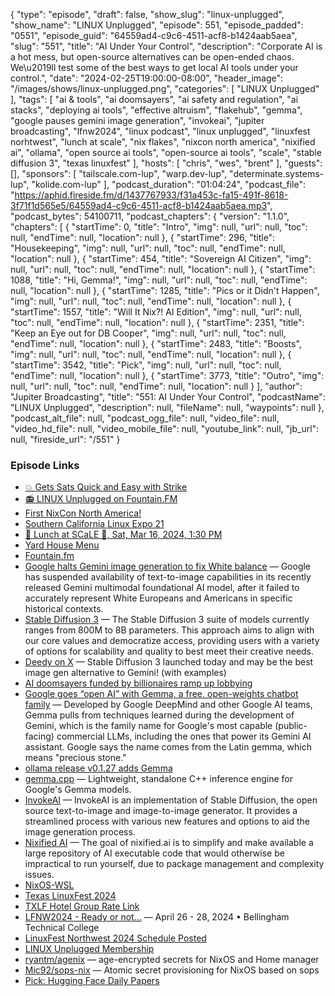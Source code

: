 {
  "type": "episode",
  "draft": false,
  "show_slug": "linux-unplugged",
  "show_name": "LINUX Unplugged",
  "episode": 551,
  "episode_padded": "0551",
  "episode_guid": "64559ad4-c9c6-4511-acf8-b1424aab5aea",
  "slug": "551",
  "title": "AI Under Your Control",
  "description": "Corporate AI is a hot mess, but open-source alternatives can be open-ended chaos. We\u2019ll test some of the best ways to get local AI tools under your control.",
  "date": "2024-02-25T19:00:00-08:00",
  "header_image": "/images/shows/linux-unplugged.png",
  "categories": [
    "LINUX Unplugged"
  ],
  "tags": [
    "ai & tools",
    "ai doomsayers",
    "ai safety and regulation",
    "ai stacks",
    "deploying ai tools",
    "effective altruism",
    "flakehub",
    "gemma",
    "google pauses gemini image generation",
    "invokeai",
    "jupiter broadcasting",
    "lfnw2024",
    "linux podcast",
    "linux unplugged",
    "linuxfest norhtwest",
    "lunch at scale",
    "nix flakes",
    "nixcon north america",
    "nixified ai",
    "ollama",
    "open source ai tools",
    "open-source ai tools",
    "scale",
    "stable diffusion 3",
    "texas linuxfest"
  ],
  "hosts": [
    "chris",
    "wes",
    "brent"
  ],
  "guests": [],
  "sponsors": [
    "tailscale.com-lup",
    "warp.dev-lup",
    "determinate.systems-lup",
    "kolide.com-lup"
  ],
  "podcast_duration": "01:04:24",
  "podcast_file": "https://aphid.fireside.fm/d/1437767933/f31a453c-fa15-491f-8618-3f71f1d565e5/64559ad4-c9c6-4511-acf8-b1424aab5aea.mp3",
  "podcast_bytes": 54100711,
  "podcast_chapters": {
    "version": "1.1.0",
    "chapters": [
      {
        "startTime": 0,
        "title": "Intro",
        "img": null,
        "url": null,
        "toc": null,
        "endTime": null,
        "location": null
      },
      {
        "startTime": 296,
        "title": "Housekeeping",
        "img": null,
        "url": null,
        "toc": null,
        "endTime": null,
        "location": null
      },
      {
        "startTime": 454,
        "title": "Sovereign AI Citizen",
        "img": null,
        "url": null,
        "toc": null,
        "endTime": null,
        "location": null
      },
      {
        "startTime": 1088,
        "title": "Hi, Gemma!",
        "img": null,
        "url": null,
        "toc": null,
        "endTime": null,
        "location": null
      },
      {
        "startTime": 1285,
        "title": "Pics or it Didn't Happen",
        "img": null,
        "url": null,
        "toc": null,
        "endTime": null,
        "location": null
      },
      {
        "startTime": 1557,
        "title": "Will It Nix?! AI Edition",
        "img": null,
        "url": null,
        "toc": null,
        "endTime": null,
        "location": null
      },
      {
        "startTime": 2351,
        "title": "Keep an Eye out for DB Cooper",
        "img": null,
        "url": null,
        "toc": null,
        "endTime": null,
        "location": null
      },
      {
        "startTime": 2483,
        "title": "Boosts",
        "img": null,
        "url": null,
        "toc": null,
        "endTime": null,
        "location": null
      },
      {
        "startTime": 3542,
        "title": "Pick",
        "img": null,
        "url": null,
        "toc": null,
        "endTime": null,
        "location": null
      },
      {
        "startTime": 3773,
        "title": "Outro",
        "img": null,
        "url": null,
        "toc": null,
        "endTime": null,
        "location": null
      }
    ],
    "author": "Jupiter Broadcasting",
    "title": "551: AI Under Your Control",
    "podcastName": "LINUX Unplugged",
    "description": null,
    "fileName": null,
    "waypoints": null
  },
  "podcast_alt_file": null,
  "podcast_ogg_file": null,
  "video_file": null,
  "video_hd_file": null,
  "video_mobile_file": null,
  "youtube_link": null,
  "jb_url": null,
  "fireside_url": "/551"
}


### Episode Links

  * [💥 Gets Sats Quick and Easy with Strike](https://strike.me/ "💥 Gets Sats Quick and Easy with Strike")
  * [📻 LINUX Unplugged on Fountain.FM](https://www.fountain.fm/show/dWiuBeqpDSM86AwXRXov "📻 LINUX Unplugged on Fountain.FM")
  * [First NixCon North America!](https://discourse.nixos.org/t/announcing-first-nixcon-north-america/35874 "First NixCon North America!")
  * [Southern California Linux Expo 21](https://www.socallinuxexpo.org/scale/21x "Southern California Linux Expo 21")
  * [🍔 Lunch at SCaLE 🍇, Sat, Mar 16, 2024, 1:30 PM](https://www.meetup.com/jupiterbroadcasting/events/298780542 "🍔 Lunch at SCaLE 🍇, Sat, Mar 16, 2024, 1:30 PM")
  * [Yard House Menu](https://www.yardhouse.com/menu/starters/apps?setRestaurant=8307&cmpid=br:yh_ag:ie_ch:dry_ca:YHGMB_sn:gmb_gt:pasadena-ca-8307_pl:menu_rd:1006 "Yard House Menu")
  * [Fountain.fm](http://fountain.fm/ "Fountain.fm")
  * [Google halts Gemini image generation to fix White balance](https://www.theregister.com/2024/02/23/google_suspends_gemini/ "Google halts Gemini image generation to fix White balance") — Google has suspended availability of text-to-image capabilities in its recently released Gemini multimodal foundational AI model, after it failed to accurately represent White Europeans and Americans in specific historical contexts. 
  * [Stable Diffusion 3](https://stability.ai/news/stable-diffusion-3 "Stable Diffusion 3") — The Stable Diffusion 3 suite of models currently ranges from 800M to 8B parameters. This approach aims to align with our core values and democratize access, providing users with a variety of options for scalability and quality to best meet their creative needs. 
  * [Deedy on X](https://twitter.com/debarghya_das/status/1760873374174302447 "Deedy on X") — Stable Diffusion 3 launched today and may be the best image gen alternative to Gemini! (with examples)
  * [AI doomsayers funded by billionaires ramp up lobbying](https://www.politico.com/news/2024/02/23/ai-safety-washington-lobbying-00142783 "AI doomsayers funded by billionaires ramp up lobbying")
  * [Google goes “open AI” with Gemma, a free, open-weights chatbot family](https://arstechnica.com/information-technology/2024/02/google-goes-open-ai-with-gemma-a-free-open-weights-chatbot-family/ "Google goes “open AI” with Gemma, a free, open-weights chatbot family") — Developed by Google DeepMind and other Google AI teams, Gemma pulls from techniques learned during the development of Gemini, which is the family name for Google's most capable (public-facing) commercial LLMs, including the ones that power its Gemini AI assistant. Google says the name comes from the Latin gemma, which means "precious stone." 
  * [ollama release v0.1.27 adds Gemma](https://github.com/ollama/ollama/releases/tag/v0.1.27 "ollama release v0.1.27 adds Gemma")
  * [gemma.cpp](https://github.com/google/gemma.cpp "gemma.cpp") — Lightweight, standalone C++ inference engine for Google's Gemma models. 
  * [InvokeAI](https://invoke-ai.github.io/InvokeAI/ "InvokeAI") — InvokeAI is an implementation of Stable Diffusion, the open source text-to-image and image-to-image generator. It provides a streamlined process with various new features and options to aid the image generation process. 
  * [Nixified AI](https://nixified.ai/ "Nixified AI") — The goal of nixified.ai is to simplify and make available a large repository of AI executable code that would otherwise be impractical to run yourself, due to package management and complexity issues. 
  * [NixOS-WSL](https://github.com/nix-community/NixOS-WSL "NixOS-WSL")
  * [Texas LinuxFest 2024](https://2024.texaslinuxfest.org/ "Texas LinuxFest 2024")
  * [TXLF Hotel Group Rate Link](https://www.hilton.com/en/attend-my-event/auslkes-lin-008655fc-a007-41c6-8d04-0d79e5b68ea6/ "TXLF Hotel Group Rate Link")
  * [LFNW2024 - Ready or not…](https://linuxfestnorthwest.org/ "LFNW2024 - Ready or not…") — April 26 - 28, 2024 • Bellingham Technical College 
  * [LinuxFest Northwest 2024 Schedule Posted](https://lfnw2024.sessionize.com/ "LinuxFest Northwest 2024 Schedule Posted")
  * [LINUX Unplugged Membership](http://linuxunplugged.com/membership "LINUX Unplugged Membership")
  * [ryantm/agenix](https://github.com/ryantm/agenix "ryantm/agenix") — age-encrypted secrets for NixOS and Home manager 
  * [Mic92/sops-nix](https://github.com/Mic92/sops-nix "Mic92/sops-nix") — Atomic secret provisioning for NixOS based on sops 
  * [Pick: Hugging Face Daily Papers](https://huggingface.co/papers "Pick: Hugging Face Daily Papers")


